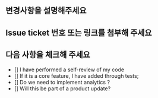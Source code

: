 ## 변경사항을 설명해주세요

## Issue ticket 번호 또는 링크를 첨부해 주세요

## 다음 사항을 체크해 주세요
- [] I have performed a self-review of my code
- [] If it is a core feature, I have added through tests;
- [] Do we need to implement analytics ?
- [] Will this be part of a product update?
